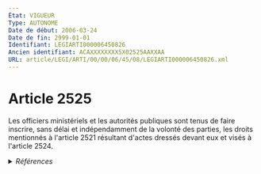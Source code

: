 ```yaml
---
État: VIGUEUR
Type: AUTONOME
Date de début: 2006-03-24
Date de fin: 2999-01-01
Identifiant: LEGIARTI000006450826
Ancien identifiant: ACAXXXXXXXX5X02525AAXXAA
URL: article/LEGI/ARTI/00/00/06/45/08/LEGIARTI000006450826.xml
---
```


<h1>Article 2525</h1>

Les officiers ministériels et les autorités publiques sont tenus de faire
inscrire, sans délai et indépendamment de la volonté des parties, les droits
mentionnés à l'article 2521 résultant d'actes dressés devant eux et visés à
l'article 2524.


<details>
  <summary><em>Références</em></summary>

  <h2>Articles faisant référence à l'article</h2>
  
  <ul>
    <li>
      <a href="https://legal.tricoteuses.fr//redirection/LEGIARTI000022233403?vers=git&vers=legifrance">Code civil - article 2521 AUTONOME VIGUEUR, en vigueur depuis le 2010-05-08</a> CITATION cible
    </li>
    <li>
      <a href="https://legal.tricoteuses.fr//redirection/LEGIARTI000006450794?vers=git&vers=legifrance">Code civil - article 2521 AUTONOME MODIFIE, en vigueur du 2006-03-24 au 2009-05-14</a> CITATION cible
    </li>
    <li>
      <a href="https://legal.tricoteuses.fr//redirection/LEGIARTI000006448412?vers=git&vers=legifrance">Code civil - article 2319 AUTONOME MODIFIE, en vigueur du 2006-03-24 au 2022-01-01</a> CONCORDANCE cible
    </li>
    <li>
      <a href="https://legal.tricoteuses.fr//redirection/LEGIARTI000006448412?vers=git&vers=legifrance">Code civil - article 2319 AUTONOME MODIFIE, en vigueur du 2006-03-24 au 2022-01-01</a> CONCORDE source
    </li>
    <li>
      <a href="https://legal.tricoteuses.fr//redirection/LEGIARTI000006450817?vers=git&vers=legifrance">Code civil - article 2524 AUTONOME VIGUEUR, en vigueur depuis le 2006-03-24</a> CITATION cible
    </li>
    <li>
      <a href="https://legal.tricoteuses.fr//redirection/LEGIARTI000006532323?vers=git&vers=legifrance">Ordonnance n° 2006-346 du 23 mars 2006 relative aux sûretés - article 1 ENTIEREMENT_MODIF</a> CREATION cible
    </li>
    <li>
      <a href="https://legal.tricoteuses.fr//redirection/LEGIARTI000020616136?vers=git&vers=legifrance">Code civil - article 2521 AUTONOME MODIFIE, en vigueur du 2009-05-14 au 2010-05-08</a> CITATION cible
    </li>
    <li>
      <a href="https://legal.tricoteuses.fr//redirection/LEGIARTI000006448411?vers=git&vers=legifrance">Code civil - article 2319 AUTONOME MODIFIE_MORT_NE, en vigueur du 2008-01-01 au 2006-03-24</a> CONCORDANCE cible
    </li>
    <li>
      <a href="https://legal.tricoteuses.fr//redirection/LEGIARTI000006448411?vers=git&vers=legifrance">Code civil - article 2319 AUTONOME MODIFIE_MORT_NE, en vigueur du 2008-01-01 au 2006-03-24</a> CONCORDE source
    </li>
    <li>
      <a href="https://legal.tricoteuses.fr//redirection/LEGIARTI000044071308?vers=git&vers=legifrance">Code civil - article 2319 AUTONOME VIGUEUR, en vigueur depuis le 2022-01-01</a> CONCORDANCE cible
    </li>
    <li>
      <a href="https://legal.tricoteuses.fr//redirection/LEGIARTI000044071308?vers=git&vers=legifrance">Code civil - article 2319 AUTONOME VIGUEUR, en vigueur depuis le 2022-01-01</a> CONCORDE source
    </li>
  </ul>
  
  <h2>Références faites par l'article</h2>
  
  <ul>
    <li>
      2006-03-23 CREATION source <a href="https://legal.tricoteuses.fr//redirection/LEGIARTI000006532323?vers=git&vers=legifrance">Ordonnance n° 2006-346 du 23 mars 2006 relative aux sûretés - article 1 ENTIEREMENT_MODIF</a>
    </li>
    <li>
      2999-01-01 CONCORDANCE source <a href="https://legal.tricoteuses.fr//redirection/LEGIARTI000006448411?vers=git&vers=legifrance">Code civil - article 2319 AUTONOME MODIFIE_MORT_NE, en vigueur du 2008-01-01 au 2006-03-24</a>
    </li>
    <li>
      2999-01-01 CONCORDE cible <a href="https://legal.tricoteuses.fr//redirection/LEGIARTI000006448411?vers=git&vers=legifrance">Code civil - article 2319 AUTONOME MODIFIE_MORT_NE, en vigueur du 2008-01-01 au 2006-03-24</a>
    </li>
    <li>
      2999-01-01 CITATION source <a href="https://legal.tricoteuses.fr//redirection/LEGIARTI000006450794?vers=git&vers=legifrance">Code civil - article 2521 AUTONOME MODIFIE, en vigueur du 2006-03-24 au 2009-05-14</a>
    </li>
    <li>
      2999-01-01 CITATION source <a href="https://legal.tricoteuses.fr//redirection/LEGIARTI000006450817?vers=git&vers=legifrance">Code civil - article 2524 AUTONOME VIGUEUR, en vigueur depuis le 2006-03-24</a>
    </li>
    <li>
      CODIFICATION source Loi 1804-03-15
    </li>
  </ul>
</details>
